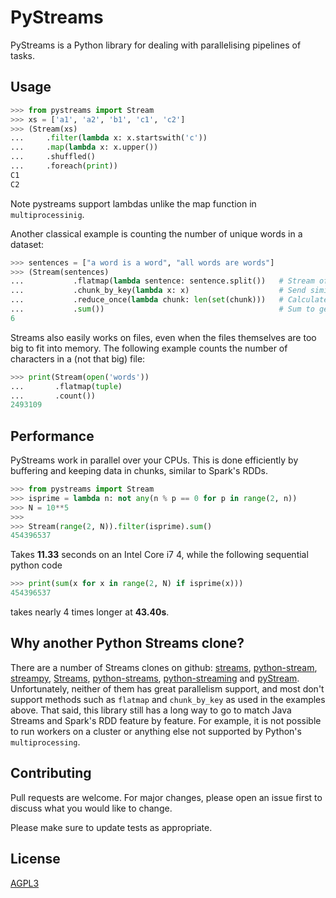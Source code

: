 # PyStreams

PyStreams is a Python library for dealing with parallelising pipelines of tasks.

## Usage

```python
>>> from pystreams import Stream
>>> xs = ['a1', 'a2', 'b1', 'c1', 'c2']
>>> (Stream(xs)
...     .filter(lambda x: x.startswith('c'))
...     .map(lambda x: x.upper())
...     .shuffled()
...     .foreach(print))
C1
C2
```

Note pystreams support lambdas unlike the map function in `multiprocessinig`.

Another classical example is counting the number of unique words in a dataset:

```python
>>> sentences = ["a word is a word", "all words are words"]
>>> (Stream(sentences)
...           .flatmap(lambda sentence: sentence.split())   # Stream of ["a", "word", ...]
...           .chunk_by_key(lambda x: x)                    # Send similar words to same processses 
...           .reduce_once(lambda chunk: len(set(chunk)))   # Calculate distinct words on each process
...           .sum())                                       # Sum to get final result
6
```

Streams also easily works on files, even when the files themselves are too big to fit into memory.
The following example counts the number of characters in a (not that big) file:
```python
>>> print(Stream(open('words'))
...       .flatmap(tuple)
...       .count())
2493109
```

## Performance

PyStreams work in parallel over your CPUs.
This is done efficiently by buffering and keeping data in chunks, similar to Spark's RDDs.

```python
>>> from pystreams import Stream
>>> isprime = lambda n: not any(n % p == 0 for p in range(2, n))
>>> N = 10**5
>>>
>>> Stream(range(2, N)).filter(isprime).sum()
454396537
```

Takes **11.33** seconds on an Intel Core i7 4, while the following sequential python code

```python
>>> print(sum(x for x in range(2, N) if isprime(x)))
454396537
```

takes nearly 4 times longer at **43.40s**.

## Why another Python Streams clone? 

There are a number of Streams clones on github:
 [streams](https://github.com/9seconds/streams), [python-stream](https://github.com/fm100/python-stream), [streampy](https://github.com/tolsac/streampy), [Streams](https://github.com/ashbob999/Streams), [python-streams](https://github.com/GideonBuckwalter/python-streams), [python-streaming](https://github.com/dalonsog/python-streaming) and [pyStream](https://github.com/PiotrOpielski/pyStream).
Unfortunately, neither of them has great parallelism support, and most don't support methods such as `flatmap` and `chunk_by_key` as used in the examples above.
That said, this library still has a long way to go to match Java Streams and Spark's RDD feature by feature.
For example, it is not possible to run workers on a cluster or anything else not supported by Python's `multiprocessing`.

## Contributing
Pull requests are welcome. For major changes, please open an issue first to discuss what you would like to change.

Please make sure to update tests as appropriate.

## License
[AGPL3](https://choosealicense.com/licenses/agpl-3.0/)


